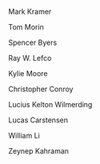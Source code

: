 Mark Kramer

Tom Morin

Spencer Byers

Ray W. Lefco

Kylie Moore

Christopher Conroy

Lucius Kelton Wilmerding

Lucas Carstensen

William Li

Zeynep Kahraman
